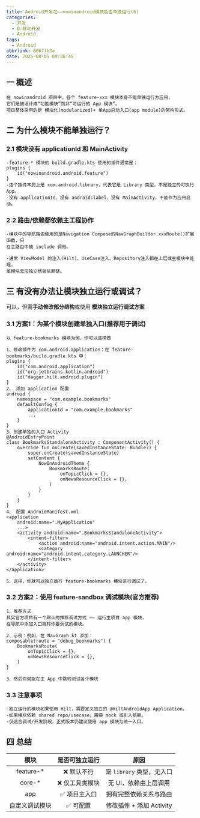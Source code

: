 ```yaml
---
title: Android开发之——nowinandroid模块能否单独运行(6)
categories:
  - 开发
  - D-移动开发
  - Android
tags:
  - Android
abbrlink: 80677b3a
date: 2025-08-05 09:30:45
---
```

## 一 概述

```
在 nowinandroid 项目中，各个 feature-xxx 模块本身不能单独运行为应用，
它们是被设计成“功能模块”而非“可运行的 App 模块”。
项目整体采用的是 模块化(modularized)+ 单App启动入口(app module)的架构形式。
```

<!--more-->

## 二 为什么模块不能单独运行？

### 2.1 模块没有 applicationId 和 MainActivity

```
-feature-* 模块的 build.gradle.kts 使用的插件通常是：
plugins {
    id("nowinandroid.android.feature")
}
-这个插件本质上是 com.android.library，代表它是 Library 类型，不是独立的可执行 App。
-没有 applicationId、没有 android:label、没有 MainActivity，不能作为应用启动。
```

### 2.2 路由/依赖都依赖主工程协作

```
-模块中的导航路由使用的是Navigation Compose的NavGraphBuilder.xxxRoute()扩展函数，只
在主路由中被 include 调用。

-通常 ViewModel 的注入(Hilt)、UseCase注入、Repository注入都在上层或主模块中处理，
单模块无法独立组装依赖链。
```

## 三  有没有办法让模块独立运行或调试？

可以，但需**手动修改部分结构**或使用 **模块独立运行调试方案**

### 3.1 方案1：为某个模块创建单独入口(推荐用于调试)

```
以 feature-bookmarks 模块为例，你可以这样做

1、修改插件为 com.android.application：在 feature-bookmarks/build.gradle.kts 中：
plugins {
    id("com.android.application")
    id("org.jetbrains.kotlin.android")
    id("dagger.hilt.android.plugin")
}
2、 添加 application 配置
android {
    namespace = "com.example.bookmarks"
    defaultConfig {
        applicationId = "com.example.bookmarks"
        ...
    }
}
3、创建单独的入口 Activity
@AndroidEntryPoint
class BookmarksStandaloneActivity : ComponentActivity() {
    override fun onCreate(savedInstanceState: Bundle?) {
        super.onCreate(savedInstanceState)
        setContent {
            NowInAndroidTheme {
                BookmarksRoute(
                    onTopicClick = {},
                    onNewsResourceClick = {},
                )
            }
        }
    }
}
4、 配置 AndroidManifest.xml
<application
    android:name=".MyApplication"
    ...>
    <activity android:name=".BookmarksStandaloneActivity">
        <intent-filter>
            <action android:name="android.intent.action.MAIN"/>
            <category android:name="android.intent.category.LAUNCHER"/>
        </intent-filter>
    </activity>
</application>

5、这样，你就可以独立运行 feature-bookmarks 模块进行调试了。
```

### 3.2 方案2：使用 feature-sandbox 调试模块(官方推荐)

```
1、推荐方式
其实官方项目有一个默认的推荐调试方式 —— 运行主项目 app 模块，
在导航中添加入口跳转你要调试的模块。

2、示例：例如，在 NavGraph.kt 添加：
composable(route = "debug_bookmarks") {
    BookmarksRoute(
        onTopicClick = {},
        onNewsResourceClick = {},
    )
}

3、然后你就能在主 App 中跳转测试各个模块
```

### 3.3 注意事项

```
-独立运行的模块如果使用 Hilt，需要定义独立的 @HiltAndroidApp Application。
-如果模块依赖 shared repo/usecase，需要 mock 或引入依赖。
-仅适合调试/开发阶段，正式版本仍建议使用 app 模块为统一入口。
```

## 四 总结

|      模块      | 是否可独立运行 |           原因            |
| :------------: | :------------: | :-----------------------: |
|   feature-*    |   ❌ 默认不行   | 是 `library` 类型，无入口 |
|     core-*     | ❌ 仅工具类模块 |   无 UI，依赖由上层调用   |
|      app       |  ✅ 项目主入口  |  拥有完整依赖关系与路由   |
| 自定义调试模块 |    ✅ 可配置    | 修改插件 + 添加 Activity  |

